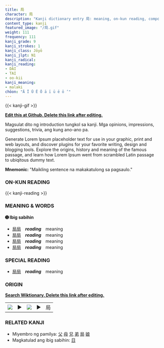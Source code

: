 ```yaml
---
title: 局
character: 局
description: "Kanji dictionary entry 局: meaning, on-kun reading, compounds, origin, related kanji"
content_type: kanji
featured_image: "/局.gif"
weight: 111
frequency: 111
kanji_grade: 9
kanji_strokes: 1
kanji_class: Jōyō
kanji_jlpt: N1
kanji_radical: 
kanji_reading: 
- DAI
- TAI
- oo-kii
kanji_meaning:
- malaki
chōon: "Ā Ī Ū Ē Ō ā ī ū ē ō ’"
---
```

[//]: # (Don't edit the line below. Kanji animated GIF code is automatically generated.)
{{< kanji-gif >}}

[//]: # (Edit below this line.)

**[Edit this at Github. Delete this link after editing.](https://github.com/tim0g/tim/tree/main/content/kanji/局/index.md)**

Magsulat dito ng introduction tungkol sa kanji. Mga opinions, impressions, suggestions, trivia, ang kung ano-ano pa.

Generate Lorem Ipsum placeholder text for use in your graphic, print and web layouts, and discover plugins for your favorite writing, design and blogging tools. Explore the origins, history and meaning of the famous passage, and learn how Lorem Ipsum went from scrambled Latin passage to ubiqitous dummy text.
 
**Mnemonic:** "Maikling sentence na makakatulong sa pagsaulo."

### ON-KUN READING

[//]: # (Don't edit the line below. ON-KUN READING code is automatically generated.)
{{< kanji-reading >}}

### MEANING & WORDS

#### ➊ **Ibig sabihin**
  - [局](../局)[局](../局)　***reading***　meaning
  - [局](../局)[局](../局)　***reading***　meaning
  - [局](../局)[局](../局)　***reading***　meaning
  - [局](../局)[局](../局)　***reading***　meaning

### SPECIAL READING
  - [局](../局)[局](../局)　***reading***　meaning

### ORIGIN

**[Search Wiktionary. Delete this link after editing.](https://wiktionary.org/wiki/局)**
<table class="kanji-table"><tr><td>
<img src="60px-局-bronze.svg.png">
</td><td>▶</td><td>
<img src="60px-局-oracle.svg.png">
</td><td>▶</td>
<td class="kanji-origin">局</td>
</tr></table>

### RELATED KANJI
- Miyembro ng pamilya: [父](../父) [母](../母) [兄](../兄) [弟](../弟) [局](../局) [娘](../娘)
- Magkatulad ang ibig sabihin: [日](../日)
